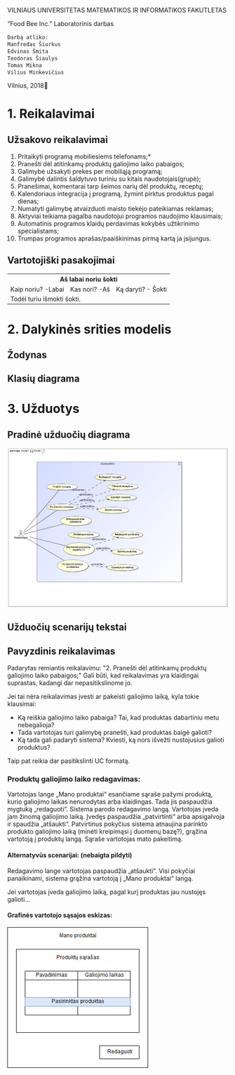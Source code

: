 VILNIAUS UNIVERSITETAS 
MATEMATIKOS IR INFORMATIKOS FAKUTLETAS

 “Food Bee Inc.”
Laboratorinis darbas

	Darbą atliko:
	Manfredas Šiurkus
  	Edvinas Šmita
  	Teodoras Šiaulys
  	Tomas Mikna
  	Vilius Minkevičius
	

Vilnius, 2018

# 1. Reikalavimai

## Užsakovo reikalavimai

 1. Pritaikyti programą mobiliesiems telefonams;*
 2. Pranešti dėl atitinkamų produktų galiojimo laiko pabaigos;
 3. Galimybė užsakyti prekes per mobiliąją programą;
 4. Galimybė dalintis šaldytuvo turiniu su kitais naudotojais(grupė);
 5. Pranešimai, komentarai tarp šeimos narių dėl produktų, receptų;
 6. Kalendoriaus integracija į programą, žymint pirktus produktus pagal dienas;
 7. Numatyti galimybę atvaizduoti maisto tiekėjo pateikiamas reklamas;
 8. Aktyviai teikiama pagalba naudotojui programos naudojimo klausimais;
 9. Automatinis programos klaidų perdavimas kokybės užtikrinimo specialistams;
 10. Trumpas programos aprašas/paaiškinimas pirmą kartą ja įsijungus.

## Vartotojiški pasakojimai

<table class="tg">
  <tr>
    <th class="tg-0pky" colspan="3">Aš labai noriu šokti</th>
  </tr>
  <tr>
    <td class="tg-0pky">Kaip noriu? -Labai</td>
    <td class="tg-0pky">Kas nori? -Aš</td>
    <td class="tg-0pky">Ką daryti? - Šokti</td>
  </tr>
  <tr>
    <td class="tg-0pky" colspan="3">Todėl turiu išmokti šokti.</td>
  </tr>
</table>


# 2. Dalykinės srities modelis

## Žodynas

## Klasių diagrama

# 3. Užduotys

## Pradinė užduočių diagrama

![užduočių diagrama](https://github.com/Tristanas/PSI2-Food-Bee-Inc/blob/master/Nuotraukos/UC-diagrama.jpg "Užduočių diagrama")

## Užduočių scenarijų tekstai

## Pavyzdinis reikalavimas

Padarytas remiantis reikalavimu: "2. Pranešti dėl atitinkamų produktų galiojimo laiko pabaigos;"
Gali būti, kad reikalavimas yra klaidingai suprastas, kadangi dar nepasitikslinome jo.

Jei tai nėra reikalavimas įvesti ar pakeisti galiojimo laiką, kyla tokie klausimai:
 - Ką reiškia galiojimo laiko pabaiga? Tai, kad produktas dabartiniu metu nebegalioja? 
 - Tada vartotojas turi galimybę pranešti, kad produktas baigė galioti? 
 - Ką tada gali padaryti sistema? Kviesti, ką nors išvežti nustojusius galioti produktus?

Taip pat reikia dar pasitikslinti UC formatą. 

### Produktų galiojimo laiko redagavimas:
Vartotojas lange „Mano produktai“ esančiame sąraše pažymi produktą, kurio galiojimo laikas nenurodytas arba klaidingas. Tada jis paspaudžia mygtuką „redaguoti“. Sistema parodo redagavimo langą. Vartotojas įveda jam žinomą galiojimo laiką. Įvedęs paspaudžia „patvirtinti“ arba apsigalvoja ir spaudžia „atšaukti“. Patvirtinus pokyčius sistema atnaujina parinkto produkto galiojimo laiką (minėti kreipimąsi į duomenų bazę?), grąžina vartotoją į produktų langą. Sąraše vartotojas mato pakeitimą.

#### Alternatyvūs scenarijai: (nebaigta pildyti)
Redagavimo lange vartotojas paspaudžia „atšaukti“. Visi pokyčiai panaikinami, sistema grąžina vartotoją į „Mano produktai“ langą.

Jei vartotojas įveda galiojimo laiką, pagal kurį produktas jau nustojęs galioti...

#### Grafinės vartotojo sąsajos eskizas:

![Mano produktai](https://github.com/Tristanas/PSI2-Food-Bee-Inc/blob/master/Nuotraukos/Mano%20produktai%20GUI.jpg "'Mano produktai langas'")
